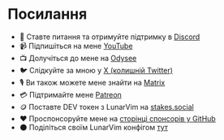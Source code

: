 # Посилання

- 🔌 Ставте питання та отримуйте підтримку в [Discord](https://discord.gg/Xb9B4Ny)
- 📹 Підпишіться на мене [YouTube](https://www.youtube.com/channel/UCS97tchJDq17Qms3cux8wcA)
- 📺 Долучіться до мене на [Odysee](https://odysee.com/@chrisatmachine:f)
- 🐦 Слідкуйте за мною у [X (колишній Twitter)](https://twitter.com/chrisatmachine)
- 🎙️ Ви також можете мене знайти на [Matrix](https://matrix.to/#/+atmachine:matrix.org)
- 💳 Підтримайте мене [Patreon](https://www.patreon.com/chrisatmachine)
- 🪙 Поставте DEV токен з LunarVim на [stakes.social](https://stakes.social/0xe014A52354136B678ff5030397224179bD0F9657)
- ❤️  Проспонсоруйте мене на [сторінці спонсорів у GitHub](https://github.com/sponsors/ChristianChiarulli)
- 🌑 Поділіться своїм LunarVim конфігом [тут](https://github.com/LunarVim/LunarVimCommunity)
